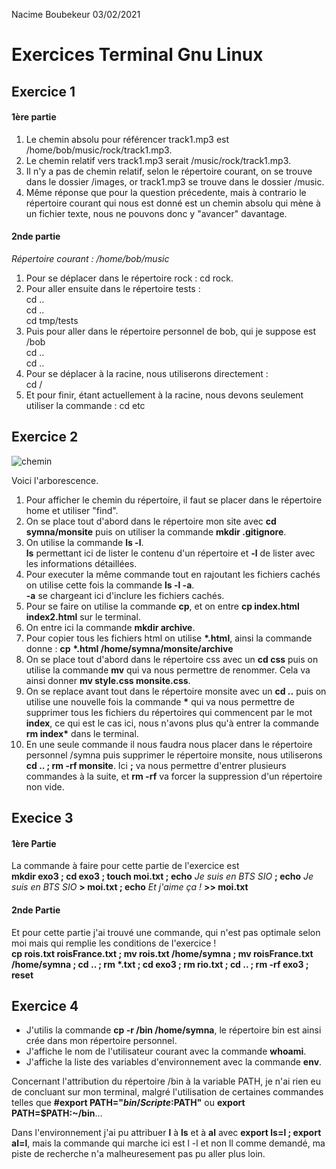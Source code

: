Nacime Boubekeur
03/02/2021  


# Exercices Terminal Gnu Linux #

## Exercice 1 ##

#### 1ère partie ####

1. Le chemin absolu pour référencer track1.mp3 est /home/bob/music/rock/track1.mp3.
2. Le chemin relatif vers track1.mp3 serait /music/rock/track1.mp3.
3. Il n'y a pas de chemin relatif, selon le répertoire courant, on se trouve dans le dossier /images, or track1.mp3 se trouve dans le dossier /music.
4. Même réponse que pour la question précedente, mais à contrario le répertoire courant qui nous est donné est un chemin absolu qui mène à un fichier texte, nous ne pouvons donc y "avancer" davantage.

#### 2nde partie ####

*Répertoire courant : /home/bob/music*

1. Pour se déplacer dans le répertoire rock : cd rock.
2. Pour aller ensuite dans le répertoire tests :  
     cd ..  
     cd ..  
     cd tmp/tests  
3. Puis pour aller dans le répertoire personnel de bob, qui je suppose est /bob  
 cd ..  
 cd ..
4. Pour se déplacer à la racine, nous utiliserons directement :  
    cd /
5. Et pour finir, étant actuellement à la racine, nous devons seulement utiliser la commande :
    cd etc  

## Exercice 2 ##

![chemin](img/2021-02-03.png)

Voici l'arborescence.

1. Pour afficher le chemin du répertoire, il faut se placer dans le répertoire home et utiliser "find".
2. On se place tout d'abord dans le répertoire mon site avec **cd symna/monsite** puis on utiliser la commande **mkdir .gitignore**.
3. On utilise la commande **ls -l**.  
**ls** permettant ici de lister le contenu d'un répertoire et **-l** de lister avec les informations détaillées.
4. Pour executer la même commande tout en rajoutant les fichiers cachés on utilise cette fois la commande **ls -l -a**.  
**-a** se chargeant ici d'inclure les fichiers cachés.
5. Pour se faire on utilise la commande **cp**, et on entre **cp index.html index2.html** sur le terminal.
6. On entre ici la commande **mkdir archive**.
7. Pour copier tous les fichiers html on utilise __*.html__, ainsi la commande donne :
     __cp__ __*.html /home/symna/monsite/archive__
8. On se place tout d'abord dans le répertoire css avec un **cd css** puis on utilise la commande **mv** qui va nous permettre de renommer. Cela va ainsi donner **mv style.css monsite.css**.
9. On se replace avant tout dans le répertoire monsite avec un **cd ..** puis on utilise une nouvelle fois la commande __*__ qui va nous permettre de supprimer tous les fichiers du répertoires qui commencent par le mot **index**, ce qui est le cas ici, nous n'avons plus qu'à entrer la commande __rm index*__ dans le terminal.
10. En une seule commande il nous faudra nous placer dans le répertoire personnel /symna puis supprimer le répertoire monsite, nous utiliserons **cd .. ; rm -rf monsite**. Ici **;** va nous permettre d'entrer plusieurs commandes à la suite, et **rm -rf** va forcer la suppression d'un répertoire non vide.

## Execice 3 ##

#### 1ère Partie ####

La commande à faire pour cette partie de l'exercice est  
    **mkdir exo3 ; cd exo3 ; touch moi.txt ; echo** *Je suis en BTS SIO* **; echo** *Je suis en BTS SIO* **> moi.txt ; echo** *Et j'aime ça !* **>> moi.txt**

#### 2nde Partie ####

Et pour cette partie j'ai trouvé une commande, qui n'est pas optimale selon moi mais qui remplie les conditions de l'exercice !  
    __cp rois.txt roisFrance.txt ; mv rois.txt /home/symna ; mv roisFrance.txt /home/symna ; cd .. ; rm *.txt ; cd exo3 ; rm rio.txt ; cd .. ; rm -rf exo3 ; reset__

## Exercice 4 ##

- J'utilis la commande **cp -r /bin /home/symna**, le répertoire bin est ainsi crée dans mon répertoire personnel.
- J'affiche le nom de l'utilisateur courant avec la commande **whoami**.
- J'affiche la liste des variables d'environnement avec la commande **env**.

Concernant l'attribution du répertoire /bin à la variable PATH, je n'ai rien eu de concluant sur mon terminal, malgré l'utilisation de certaines commandes telles que **#export PATH="$bin/Scripte:$PATH"** ou **export PATH=$PATH:~/bin**...

Dans l'environnement j'ai pu attribuer **l** à **ls** et à **al** avec **export ls=l ; export al=l**, mais la commande qui marche ici est l -l et non ll comme demandé, ma piste de recherche n'a malheuresement pas pu aller plus loin.


